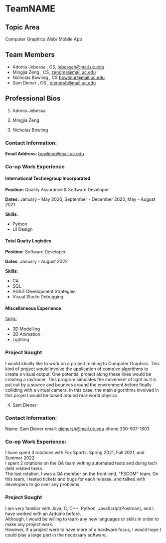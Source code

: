 # TeamNAME

## Topic Area
Computer Graphics Web/ Mobile App

## Team Members
- Adonia Jebessa , CS, jebessah@mail.uc.edu
- Mingjia Zeng , CS, zengma@mail.uc.edu
- Nicholas Bowling , CS bowlinnr@mail.uc.edu
- Sam Diener , CS , dienersh@mail.uc.edu

## Professional Bios
1. Adonia Jebessa

2. Mingjia Zeng


3. Nicholas Bowling

### Contact Information:

**Email Address:** bowlinnr@mail.uc.edu

### Co-op Work Experience
#### International Technegroup Incorporated
**Position:** Quality Assurance & Software Developer

**Dates:** January - May 2020, September - December 2020, May - August 2021

**Skills:**
- Python
- UI Design

#### Total Quaity Logistics
**Position**: Software Developer

**Dates**: January - August 2022

**Skills**: 
- C#
- SQL
- AGILE Development Strategies
- Visual Studio Debugging

#### Miscellaneous Experience

Skills: 

- 3D Modelling
- 3D Animation
- Lighting


### Project Sought
I would ideally like to work on a project relating to Computer Graphics.  This kind of project would involve the application of complex algorithms to create a visual output.  One potential project along these lines would be creating a raytracer.  This program simulates the movement of light as it is put out by a source and bounces around the environment before finally colliding with a virtual camera.  In this case, the main algorithms involved in this project would be based around real-world physics.


4. Sam Diener:

### Contact Information:  
Name: Sam Diener
email: dienersh@mail.uc.edu
phone:330-907-1603

### Co-op Work Experience:

I have spent 3 rotations with Fox Sports: Spring 2021, Fall 2021, and Summer 2022.  
I spent 2 rotations on the QA team writing automated tests and doing tech debt related tasks.  
The last rotation, I was a QA member on the front-end, "FSCOM" team. 
 On this team, I tested tickets and bugs for each release, and talked with developers to go over any problems.

### Project Sought

I am very familiar with Java, C, C++, Python, JavaScript(Postman), and I have worked with an Arduino before.  
Although, I would be willing to learn any new languages or skills in order to make any project work.  
However, If a project were to have more of a hardware focus, I would hope I could play a large part in the necessary software.


